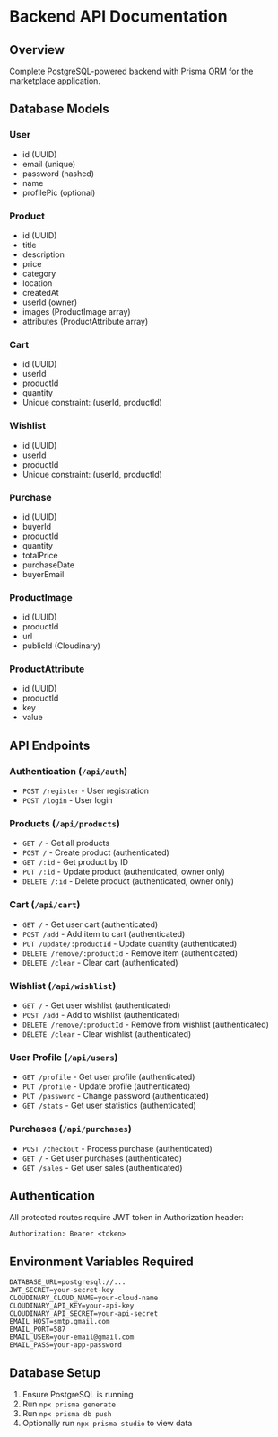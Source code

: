 # Backend API Documentation

## Overview
Complete PostgreSQL-powered backend with Prisma ORM for the marketplace application.

## Database Models

### User
- id (UUID)
- email (unique)
- password (hashed)
- name
- profilePic (optional)

### Product
- id (UUID)
- title
- description
- price
- category
- location
- createdAt
- userId (owner)
- images (ProductImage array)
- attributes (ProductAttribute array)

### Cart
- id (UUID)
- userId
- productId
- quantity
- Unique constraint: (userId, productId)

### Wishlist
- id (UUID)
- userId
- productId
- Unique constraint: (userId, productId)

### Purchase
- id (UUID)
- buyerId
- productId
- quantity
- totalPrice
- purchaseDate
- buyerEmail

### ProductImage
- id (UUID)
- productId
- url
- publicId (Cloudinary)

### ProductAttribute
- id (UUID)
- productId
- key
- value

## API Endpoints

### Authentication (`/api/auth`)
- `POST /register` - User registration
- `POST /login` - User login

### Products (`/api/products`)
- `GET /` - Get all products
- `POST /` - Create product (authenticated)
- `GET /:id` - Get product by ID
- `PUT /:id` - Update product (authenticated, owner only)
- `DELETE /:id` - Delete product (authenticated, owner only)

### Cart (`/api/cart`)
- `GET /` - Get user cart (authenticated)
- `POST /add` - Add item to cart (authenticated)
- `PUT /update/:productId` - Update quantity (authenticated)
- `DELETE /remove/:productId` - Remove item (authenticated)
- `DELETE /clear` - Clear cart (authenticated)

### Wishlist (`/api/wishlist`)
- `GET /` - Get user wishlist (authenticated)
- `POST /add` - Add to wishlist (authenticated)
- `DELETE /remove/:productId` - Remove from wishlist (authenticated)
- `DELETE /clear` - Clear wishlist (authenticated)

### User Profile (`/api/users`)
- `GET /profile` - Get user profile (authenticated)
- `PUT /profile` - Update profile (authenticated)
- `PUT /password` - Change password (authenticated)
- `GET /stats` - Get user statistics (authenticated)

### Purchases (`/api/purchases`)
- `POST /checkout` - Process purchase (authenticated)
- `GET /` - Get user purchases (authenticated)
- `GET /sales` - Get user sales (authenticated)

## Authentication
All protected routes require JWT token in Authorization header:
```
Authorization: Bearer <token>
```

## Environment Variables Required
```
DATABASE_URL=postgresql://...
JWT_SECRET=your-secret-key
CLOUDINARY_CLOUD_NAME=your-cloud-name
CLOUDINARY_API_KEY=your-api-key
CLOUDINARY_API_SECRET=your-api-secret
EMAIL_HOST=smtp.gmail.com
EMAIL_PORT=587
EMAIL_USER=your-email@gmail.com
EMAIL_PASS=your-app-password
```

## Database Setup
1. Ensure PostgreSQL is running
2. Run `npx prisma generate`
3. Run `npx prisma db push`
4. Optionally run `npx prisma studio` to view data
